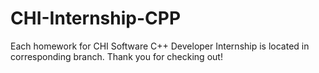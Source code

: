 # CHI-Internship-CPP
Each homework for CHI Software C++ Developer Internship is located in corresponding branch.
Thank you for checking out!
